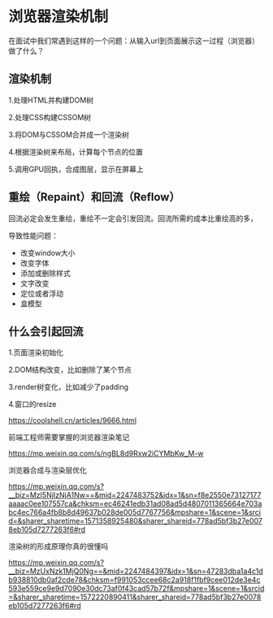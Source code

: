 # 浏览器渲染机制



在面试中我们常遇到这样的一个问题：从输入url到页面展示这一过程（浏览器）做了什么？



## 渲染机制

1.处理HTML并构建DOM树

2.处理CSS构建CSSOM树

3.将DOM与CSSOM合并成一个渲染树

4.根据渲染树来布局，计算每个节点的位置

5.调用GPU回执，合成图层，显示在屏幕上



## 重绘（Repaint）和回流（Reflow）

回流必定会发生重绘，重绘不一定会引发回流。回流所需的成本比重绘高的多，

导致性能问题：

- 改变window大小
- 改变字体
- 添加或删除样式
- 文字改变
- 定位或者浮动
- 盒模型



## 什么会引起回流

1.页面渲染初始化

2.DOM结构改变，比如删除了某个节点

3.render树变化，比如减少了padding

4.窗口的resize





https://coolshell.cn/articles/9666.html



前端工程师需要掌握的浏览器渲染笔记

https://mp.weixin.qq.com/s/ngBL8d9Rxw2iCYMbKw_M-w





浏览器合成与渲染层优化

https://mp.weixin.qq.com/s?__biz=MzI5NjIzNjA1Nw==&mid=2247483752&idx=1&sn=f8e2550e73127177aaaac0ee107557ca&chksm=ec46241edb31ad08ad5d4807011365664e703abc4ec766a4fb8b8d49637b028de005d7767756&mpshare=1&scene=1&srcid=&sharer_sharetime=1571358925480&sharer_shareid=778ad5bf3b27e0078eb105d7277263f6#rd





渲染树的形成原理你真的很懂吗

https://mp.weixin.qq.com/s?__biz=MzUxNzk1MjQ0Ng==&mid=2247484397&idx=1&sn=47283dba1a4c1db938810db0af2cde78&chksm=f991053ccee68c2a918f1fbf9cee012de3e4c593e559ce9e9d7090e30dc73af0f43cad57b72f&mpshare=1&scene=1&srcid=&sharer_sharetime=1572220890411&sharer_shareid=778ad5bf3b27e0078eb105d7277263f6#rd